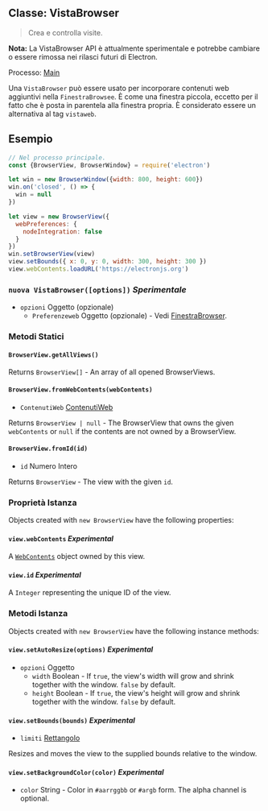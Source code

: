 ## Classe: VistaBrowser

> Crea e controlla visite.

**Nota:** La VistaBrowser API è attualmente sperimentale e potrebbe cambiare o essere rimossa nei rilasci futuri di Electron.

Processo: [Main](../glossary.md#main-process)

Una `VistaBrowser` può essere usato per incorporare contenuti web aggiuntivi nella `FinestraBrowsee`. È come una finestra piccola, eccetto per il fatto che è posta in parentela alla finestra propria. È considerato essere un alternativa al tag `vistaweb`.

## Esempio

```javascript
// Nel processo principale.
const {BrowserView, BrowserWindow} = require('electron')

let win = new BrowserWindow({width: 800, height: 600})
win.on('closed', () => {
  win = null
})

let view = new BrowserView({
  webPreferences: {
    nodeIntegration: false
  }
})
win.setBrowserView(view)
view.setBounds({ x: 0, y: 0, width: 300, height: 300 })
view.webContents.loadURL('https://electronjs.org')
```

### `nuova VistaBrowser([options])` *Sperimentale*

* `opzioni` Oggetto (opzionale) 
  * `Preferenzeweb` Oggetto (opzionale) - Vedi [FinestraBrowser](browser-window.md).

### Metodi Statici

#### `BrowserView.getAllViews()`

Returns `BrowserView[]` - An array of all opened BrowserViews.

#### `BrowserView.fromWebContents(webContents)`

* `ContenutiWeb` [ContenutiWeb](web-contents.md)

Returns `BrowserView | null` - The BrowserView that owns the given `webContents` or `null` if the contents are not owned by a BrowserView.

#### `BrowserView.fromId(id)`

* `id` Numero Intero

Returns `BrowserView` - The view with the given `id`.

### Proprietà Istanza

Objects created with `new BrowserView` have the following properties:

#### `view.webContents` *Experimental*

A [`WebContents`](web-contents.md) object owned by this view.

#### `view.id` *Experimental*

A `Integer` representing the unique ID of the view.

### Metodi Istanza

Objects created with `new BrowserView` have the following instance methods:

#### `view.setAutoResize(options)` *Experimental*

* `opzioni` Oggetto 
  * `width` Boolean - If `true`, the view's width will grow and shrink together with the window. `false` by default.
  * `height` Boolean - If `true`, the view's height will grow and shrink together with the window. `false` by default.

#### `view.setBounds(bounds)` *Experimental*

* `limiti` [Rettangolo](structures/rectangle.md)

Resizes and moves the view to the supplied bounds relative to the window.

#### `view.setBackgroundColor(color)` *Experimental*

* `color` String - Color in `#aarrggbb` or `#argb` form. The alpha channel is optional.